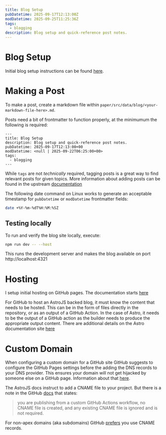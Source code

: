 ```yaml
---
title: Blog Setup
pubDatetime: 2025-09-17T12:13:00Z
modDatetime: 2025-09-25T11:25:36Z
tags:
  - blogging
description: Blog setup and quick-reference post notes.
---
```


# Blog Setup

Initial blog setup instructions can be found [here](https://astro-paper-i18n.netlify.app/posts/how-to-configure-astropaper-theme/).

# Making a Post

To make a post, create a markdown file within `paper/src/data/blog/<your-markdown-file-here>.md`.

Posts need a bit of frontmatter to function properly, at the minimumum the following is required:
```
---
title: Blog Setup
description: Blog setup and quick-reference post notes.
pubDatetime: 2025-09-17T12:13:00+00
modDatetime: <null | 2025-09-22T06:25:00+00>
tags:
  - blogging
---
```

While `tags` are not *technically* required, tagging posts is a great way to find relevant posts for given topics. More information about adding posts can be found in the upstream [documentation](https://astro-paper-i18n.netlify.app/posts/adding-new-posts-in-astropaper-theme/)

The following date command on Linux works to generate an acceptable timestamp for `pubDatetime` or `modDatetime` frontmatter fields: 

```bash
date +%Y-%m-%dT%H:%M:%SZ
```

## Testing locally

To run and verify the blog site locally, execute: 

```bash
npm run dev -- --host
```

This runs the development server and makes the blog available on port http://localhost:4321

# Hosting

I setup initial hosting on GitHub pages. The documentation starts [here](https://docs.github.com/en/pages)

For GitHub to host an AstroJS backed blog, it must know the content that needs to be hosted. This can be in the form of files directly in the repository, or as an output of a GitHub Action. In the case of Astro, it needs to be the output of a GitHub action as the builder needs to produce the appropriate output content. There are additional details on the Astro documentation site [here](https://docs.astro.build/en/guides/deploy/github/)

# Custom Domain

When configuring a custom domain for a GitHub site GitHub suggests to configure the GitHub Pages settings before the adding the DNS records to your DNS provider. This ensures your domain will not get hijacked by someone else on a GitHub page. Information about that [here](https://docs.github.com/en/pages/configuring-a-custom-domain-for-your-github-pages-site/managing-a-custom-domain-for-your-github-pages-site#about-custom-domain-configuration).

The AstroJS docs instruct to add a CNAME file to your project. But there is a note in the GitHub [docs](https://docs.github.com/en/pages/configuring-a-custom-domain-for-your-github-pages-site/managing-a-custom-domain-for-your-github-pages-site#configuring-an-apex-domain) that states:
> you are publishing from a custom GitHub Actions workflow, no CNAME file is created, and any existing CNAME file is ignored and is not required.

For non-apex domains (aka subdomains) GitHub [prefers](https://docs.github.com/en/pages/configuring-a-custom-domain-for-your-github-pages-site/managing-a-custom-domain-for-your-github-pages-site#dns-records-for-your-custom-domain) you use CNAME records.

